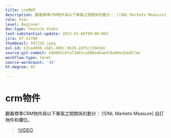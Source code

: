 ```yaml
---
title: crm物件
description: 觀看標準CRM物件與以下專案之間關係的劃分： [!DNL Marketo Measure] 自訂物件和欄位。
role: User
level: Beginner
doc-type: Feature Video
last-substantial-update: 2023-01-06T00:00:00Z
jira: KT-11700
thumbnail: 347218.jpeg
exl-id: b31a4098-cb01-408c-9b29-28f5c139d3dc
source-git-commit: b60003c6fa73401ca980a46ae47be00a1bb457ae
workflow-type: tm+mt
source-wordcount: '34'
ht-degree: 0%

---
```


# crm物件

觀看標準CRM物件與以下專案之間關係的劃分： [!DNL Marketo Measure] 自訂物件和欄位。

>[!VIDEO](https://video.tv.adobe.com/v/347218/?quality=12&learn=on)
